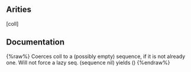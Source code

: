 ## Arities
[coll]

## Documentation
{%raw%}
Coerces coll to a (possibly empty) sequence, if it is not already
  one. Will not force a lazy seq. (sequence nil) yields ()
{%endraw%}

